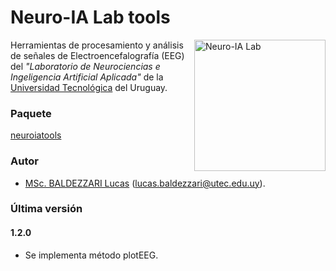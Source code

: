 # Neuro-IA Lab tools

<img align="right" src="neuroialogo.png" alt="Neuro-IA Lab" width="210">

Herramientas de procesamiento y análisis de señales de Electroencefalografía (EEG) del *"Laboratorio de Neurociencias e Ingeligencia Artificial Aplicada"* de la [Universidad Tecnológica](https://utec.edu.uy/en/) del Uruguay.

### Paquete

[neuroiatools](https://pypi.org/project/neuroiatools/)

### Autor

- [MSc. BALDEZZARI Lucas](https://www.linkedin.com/in/lucasbaldezzari/) (lucas.baldezzari@utec.edu.uy).

### Última versión

#### 1.2.0

- Se implementa método plotEEG.
